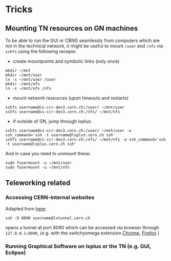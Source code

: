 # Tricks

## Mounting TN resources on GN machines
To be able to run the GUI or CBNG seamlessly from computers which are not
in the technical network, it might be useful to mount `/user` and `/nfs`
via `sshfs` using the following recepie:

- create mountpoints and symbolic links (only once)
```
mkdir ~/mnt
mkdir ~/mnt/user
ln -s ~/mnt/user /user
mkdir ~/mnt/nfs
ln -s ~/mnt/nfs /nfs
```

- mount network resources (upon timeouts and restarts)
```
sshfs username@cs-ccr-dev3.cern.ch:/user/ ~/mnt/user
sshfs username@cs-ccr-dev3.cern.ch:/nfs/ ~/mnt/nfs
```

- if outside of GN, jump through lxplus:
```
sshfs username@cs-ccr-dev3.cern.ch:/user/ ~/mnt/user -o ssh_command='ssh -t username@lxplus.cern.ch ssh'
sshfs username@cs-ccr-dev3.cern.ch:/nfs/ ~/mnt/nfs -o ssh_command='ssh -t username@lxplus.cern.ch ssh'
```


And in case you need to unmount these:
```
sudo fusermount -u ~/mnt/user
sudo fusermount -u ~/mnt/nfs
```

## Teleworking related

### Accessing CERN-internal websites
Adapted from [here](https://codimd.web.cern.ch/vjC8BHbTS7etHwJve-K2Uw):

```
ssh -D 8090 username@lxtunnel.cern.ch
```

opens a tunnel at port 8090 which can be accessed via browser through `127.0.0.1:8090`, (e.g. 
with the switchyomega extension 
[Chrome](https://chrome.google.com/webstore/detail/proxy-switchyomega/padekgcemlokbadohgkifijomclgjgif), 
 [Firefox](https://addons.mozilla.org/en-US/firefox/addon/switchyomega/)
 )

### Running Graphical Software on lxplus or the TN (e.g. GUI, Eclipse)
